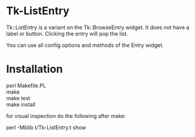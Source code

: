 # Tk-ListEntry

Tk::ListEntry is a variant on the Tk::BrowseEntry widget. It does
not have a label or button. Clicking the entry will pop the list.

You can use all config options and methods of the Entry widget.

# Installation

perl Makefile.PL  
make  
make test  
make install  

for visual inspection do the following after make:

perl -Mblib t/Tk-ListEntry.t show  


